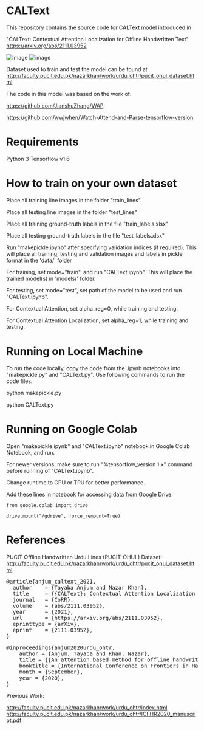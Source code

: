 # CALText
This repository contains the source code for CALText model introduced in

"CALText: Contextual Attention Localization for Offline Handwritten Text"
https://arxiv.org/abs/2111.03952

![image](https://user-images.githubusercontent.com/46027794/139389185-14b0c864-b740-4063-b350-b30798a6a4ba.png) ![image](https://user-images.githubusercontent.com/46027794/139389407-7e8fb63e-6259-49fa-8cbc-7cfb2de6b969.png)







Dataset used to train and test the model can be found at http://faculty.pucit.edu.pk/nazarkhan/work/urdu_ohtr/pucit_ohul_dataset.html


The code in this model was based on the work of:

https://github.com/JianshuZhang/WAP.

https://github.com/wwjwhen/Watch-Attend-and-Parse-tensorflow-version.

# Requirements

Python 3
Tensorflow v1.6


# How to train on your own dataset

Place all training line images in the folder "train_lines"

Place all testing line images in the folder "test_lines"

Place all training ground-truth labels in the file "train_labels.xlsx"

Place all testing ground-truth labels in the file "test_labels.xlsx"

Run "makepickle.ipynb" after specifying validation indices (if required). This will place all training, testing and validation images and labels in pickle format in the 'data/' folder

For training, set mode="train", and run "CALText.ipynb". This will place the trained model(s) in 'models/' folder.

For testing, set mode="test", set path of the model to be used and run "CALText.ipynb".

For Contextual Attention, set alpha_reg=0, while training and testing.

For Contextual Attention Localization, set alpha_reg=1, while training and testing.



# Running on Local Machine

To run the code locally, copy the code from the .ipynb notebooks into "makepickle.py" and "CALText.py". Use following commands to run the code files.

python makepickle.py

python CALText.py



# Running on Google Colab

Open "makepickle.ipynb" and "CALText.ipynb" notebook in Google Colab Notebook, and run.

For newer versions, make sure to run "%tensorflow_version 1.x" command before running of "CALText.ipynb".

Change runtime to GPU or TPU for better performance.


Add these lines in notebook for accessing data from Google Drive: 

`from google.colab import drive`

`drive.mount("/gdrive", force_remount=True)`


# References

PUCIT Offline Handwritten Urdu Lines (PUCIT-OHUL) Dataset: http://faculty.pucit.edu.pk/nazarkhan/work/urdu_ohtr/pucit_ohul_dataset.html

<pre>
@article{anjum_caltext_2021,
  author    = {Tayaba Anjum and Nazar Khan},
  title     = {{CALText}: Contextual Attention Localization for Offline Handwritten Text},
  journal   = {CoRR},
  volume    = {abs/2111.03952},
  year      = {2021},
  url       = {https://arxiv.org/abs/2111.03952},
  eprinttype = {arXiv},
  eprint    = {2111.03952},
}
</pre>

<pre>
@inproceedings{anjum2020urdu_ohtr,
    author = {Anjum, Tayaba and Khan, Nazar},
    title = {{An attention based method for offline handwritten Urdu text recognition}},
    booktitle = {International Conference on Frontiers in Handwriting Recognition (ICFHR)},
    month = {September},
    year = {2020},
}
</pre>

Previous Work:

http://faculty.pucit.edu.pk/nazarkhan/work/urdu_ohtr/index.html
http://faculty.pucit.edu.pk/nazarkhan/work/urdu_ohtr/ICFHR2020_manuscript.pdf




